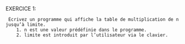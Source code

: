 EXERCICE 1:
      
     Écrivez un programme qui affiche la table de multiplication de n jusqu’à limite.
        1. n est une valeur prédéfinie dans le programme.
        2. limite est introduit par l’utilisateur via le clavier. 

